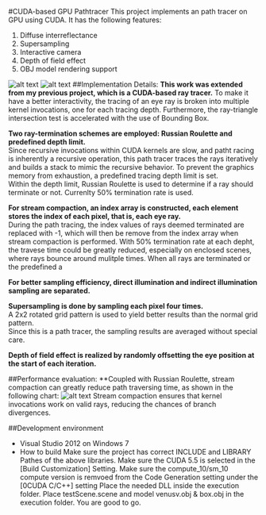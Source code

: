 #CUDA-based GPU Pathtracer
This project implements an path tracer on GPU using CUDA.
It has the following features:
 1. Diffuse interreflectance
 2. Supersampling
 3. Interactive camera
 4. Depth of field effect
 5. OBJ model rendering support  
 
![alt text](https://raw.github.com/otaku690/Project2-Pathtracer/master/screenshot4.png "Result after 2000 iterations")
![alt text](https://raw.github.com/otaku690/Project2-Pathtracer/master/screenshot6_120iteration.png "Result after 120 iterations")
##Implementation Details:
 **This work was extended from my previous project, which is a CUDA-based ray tracer.** 
 To make it have a better interactivity, the tracing of an eye ray is broken into 
 multiple kernel invocations, one for each tracing depth.
 Furthermore, the ray-triangle intersection test is accelerated with the use of Bounding Box.
 
 **Two ray-termination schemes are employed: Russian Roulette and predefined depth limit.**  
 Since recursive invocations within CUDA kernels are slow, and patht racing is inherently a recursive operation, this path tracer traces the rays iteratively and builds a stack to mimic the recursive behavior.
 To prevent the graphics memory from exhaustion, a predefined tracing depth limit is set.  
 Within the depth limit, Russian Roulette is used to determine if a ray should terminate or not. Currenlty 50% termination rate is used.
 
 **For stream compaction, an index array is constructed, each element stores the index of each pixel, that is, each eye ray.**  
  During the path tracing, the index values of rays deemed terminated are replaced with -1, which will then be remove from the index array when stream compaction is performed. With 50% termination rate at each depht,
  the travese time could be greatly reduced, especially on enclosed scenes, where rays bounce around mulitple times. When all rays are terminated or the predefined a 
  
 **For better sampling efficiency, direct illumination and indirect illumination sampling are separated.**
 
 **Supersampling is done by sampling each pixel four times.**  
  A 2x2 rotated grid pattern is used to yield better results than the normal grid pattern.  
  Since this is a path tracer, the sampling results are averaged without special care.
 
 **Depth of field effect is realized by randomly offsetting the eye position at the start of each iteration.**
 
##Performance evaluation:
  **Coupled with Russian Roulette, stream compaction can greatly reduce path traversing time, as shown in the following chart:
 ![alt text](https://raw.github.com/otaku690/Project2-Pathtracer/master/screenshot6.png "chart")
Stream compaction ensures that kernel invocations work on valid rays, reducing the chances of branch divergences.

##Development environment
* Visual Studio 2012 on Windows 7
* How to build
Make sure the project has correct INCLUDE and LIBRARY Pathes of the above libraries.
Make sure the CUDA 5.5 is selected in the [Build Customization] Setting.
Make sure the compute_10/sm_10 compute version is remvoed from the Code Generation setting under the [0CUDA C/C++] setting
Place the needed DLL inside the execution folder.
Place testScene.scene and model venusv.obj & box.obj in the execution folder.
You are good to go.
  